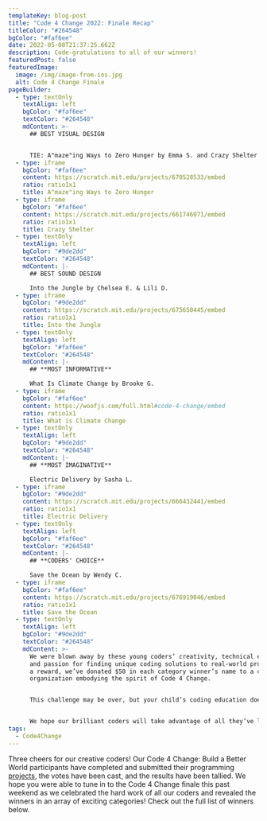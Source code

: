 ```yaml
---
templateKey: blog-post
title: "Code 4 Change 2022: Finale Recap"
titleColor: "#264548"
bgColor: "#faf6ee"
date: 2022-05-08T21:37:25.662Z
description: Code-gratulations to all of our winners!
featuredPost: false
featuredImage:
  image: /img/image-from-ios.jpg
  alt: Code 4 Change Finale
pageBuilder:
  - type: textOnly
    textAlign: left
    bgColor: "#faf6ee"
    textColor: "#264548"
    mdContent: >-
      ## BEST VISUAL DESIGN


      TIE: A"maze"ing Ways to Zero Hunger by Emma S. and Crazy Shelter by Brianna S.
  - type: iframe
    bgColor: "#faf6ee"
    content: https://scratch.mit.edu/projects/670528533/embed
    ratio: ratio1x1
    title: A"maze"ing Ways to Zero Hunger
  - type: iframe
    bgColor: "#faf6ee"
    content: https://scratch.mit.edu/projects/661746971/embed
    ratio: ratio1x1
    title: Crazy Shelter
  - type: textOnly
    textAlign: left
    bgColor: "#9de2dd"
    textColor: "#264548"
    mdContent: |-
      ## BEST SOUND DESIGN

      Into the Jungle by Chelsea E. & Lili D.
  - type: iframe
    bgColor: "#9de2dd"
    content: https://scratch.mit.edu/projects/675650445/embed
    ratio: ratio1x1
    title: Into the Jungle
  - type: textOnly
    textAlign: left
    bgColor: "#faf6ee"
    textColor: "#264548"
    mdContent: |-
      ## **MOST INFORMATIVE**

      What Is Climate Change by Brooke G.
  - type: iframe
    bgColor: "#faf6ee"
    content: https://woofjs.com/full.html#code-4-change/embed
    ratio: ratio1x1
    title: What is Climate Change
  - type: textOnly
    textAlign: left
    bgColor: "#9de2dd"
    textColor: "#264548"
    mdContent: |-
      ## **MOST IMAGINATIVE**

      Electric Delivery by Sasha L.
  - type: iframe
    bgColor: "#9de2dd"
    content: https://scratch.mit.edu/projects/666432441/embed
    ratio: ratio1x1
    title: Electric Delivery
  - type: textOnly
    textAlign: left
    bgColor: "#faf6ee"
    textColor: "#264548"
    mdContent: |-
      ## **CODERS' CHOICE**

      Save the Ocean by Wendy C.
  - type: iframe
    bgColor: "#faf6ee"
    content: https://scratch.mit.edu/projects/676919046/embed
    ratio: ratio1x1
    title: Save the Ocean
  - type: textOnly
    textAlign: left
    bgColor: "#9de2dd"
    textColor: "#264548"
    mdContent: >-
      We were blown away by these young coders’ creativity, technical expertise,
      and passion for finding unique coding solutions to real-world problems. As
      a reward, we’ve donated $50 in each category winner’s name to a charitable
      organization embodying the spirit of Code 4 Change. 


      This challenge may be over, but your child’s coding education doesn’t have to stop here. Our summer programming is just around the corner with week-to-week in-person [summer coding camps](https://www.thecodingspace.com/programs/summer-camps/) well as weekly in-person and online [summer classes](https://www.thecodingspace.com/classes). Plus, now is a great time to register, as we’re offering 15% off until May 15th with promo code CODEINSUMMER22.


      We hope our brilliant coders will take advantage of all they’ve learned during Code 4 Change and continue putting their programming powers to work for good. We look forward to seeing their creativity in action again during our next Code 4 Change initiative! Until then — code on.
tags:
  - Code4Change
---
```

Three cheers for our creative coders! Our Code 4 Change: Build a Better World participants have completed and submitted their programming [projects](https://code4change.thecodingspace.com/), the votes have been cast, and the results have been tallied. We hope you were able to tune in to the Code 4 Change finale this past weekend as we celebrated the hard work of all our coders and revealed the winners in an array of exciting categories! Check out the full list of winners below.